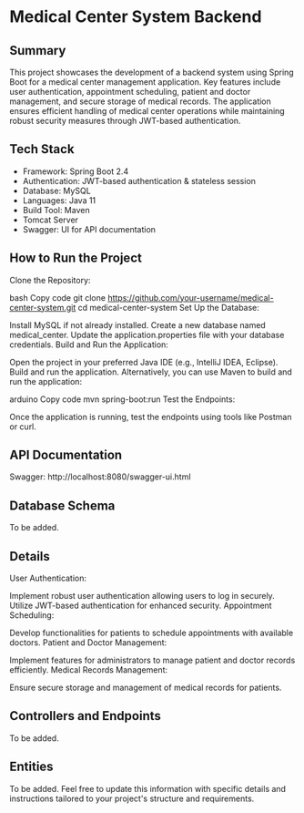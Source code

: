 # Medical Center System Backend

## Summary
This project showcases the development of a backend system using Spring Boot for a medical center management application. Key features include user authentication, appointment scheduling, patient and doctor management, and secure storage of medical records. The application ensures efficient handling of medical center operations while maintaining robust security measures through JWT-based authentication.

## Tech Stack

- Framework: Spring Boot 2.4
- Authentication: JWT-based authentication & stateless session
- Database: MySQL
- Languages: Java 11
- Build Tool: Maven
- Tomcat Server
- Swagger: UI for API documentation
## How to Run the Project

Clone the Repository:

bash
Copy code
git clone https://github.com/your-username/medical-center-system.git
cd medical-center-system
Set Up the Database:

Install MySQL if not already installed.
Create a new database named medical_center.
Update the application.properties file with your database credentials.
Build and Run the Application:

Open the project in your preferred Java IDE (e.g., IntelliJ IDEA, Eclipse).
Build and run the application.
Alternatively, you can use Maven to build and run the application:

arduino
Copy code
mvn spring-boot:run
Test the Endpoints:

Once the application is running, test the endpoints using tools like Postman or curl.
## API Documentation

Swagger: http://localhost:8080/swagger-ui.html
## Database Schema

To be added.
## Details

User Authentication:

Implement robust user authentication allowing users to log in securely.
Utilize JWT-based authentication for enhanced security.
Appointment Scheduling:

Develop functionalities for patients to schedule appointments with available doctors.
Patient and Doctor Management:

Implement features for administrators to manage patient and doctor records efficiently.
Medical Records Management:

Ensure secure storage and management of medical records for patients.
## Controllers and Endpoints

To be added.
## Entities

To be added.
Feel free to update this information with specific details and instructions tailored to your project's structure and requirements.
